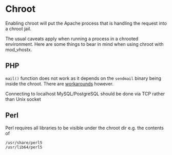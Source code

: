 Chroot
======
Enabling chroot will put the Apache process that is handling the request into a chroot jail. 

The usual caveats apply when running a process in a chrooted environment. Here are some things to bear in mind when using chroot with mod_vhostx.

PHP
---

`mail()` function does not work as it depends on the `sendmail` binary being inside the chroot. There are [workarounds](https://www.google.com/search?q=php+mail+chroot) however.

Connecting to localhost MySQL/PostgreSQL should be done via TCP rather than Unix socket

Perl
----
Perl requires all libraries to be visible under the chroot dir e.g. the contents of
```
/usr/share/perl5
/usr/lib64/perl5
```


